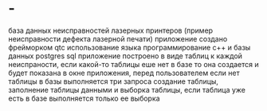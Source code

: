 # -
база данных неисправностей лазерных принтеров (пример неисправности дефекта лазерной печати)
приложение создано фрейморком qtc использование языка программирование с++  и базы данных postgres sql
приложение построено в виде таблиц к каждой неиспраности, если какой-то таблицы еше нет в базе то она создается и будет показана в окне приложения, перед пользователем
если нет таблицы в базы выполняется три запроса создание таблицы, заполнение таблицы данными и выборка таблицы, если таблица уже есть в базе выполняется только ее выборка
